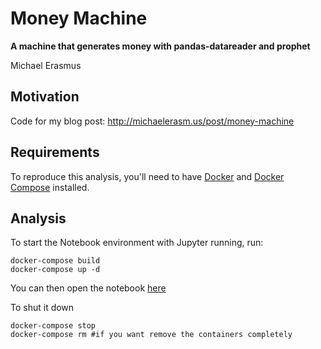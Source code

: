 # Money Machine

**A machine that generates money with pandas-datareader and prophet**

Michael Erasmus

## Motivation

Code for my blog post: http://michaelerasm.us/post/money-machine

## Requirements

To reproduce this analysis, you'll need to have [Docker](https://www.docker.com) and [Docker Compose](https://docs.docker.com/compose/) installed.

## Analysis

To start the Notebook environment with Jupyter running, run:

```
docker-compose build
docker-compose up -d
```

You can then open the notebook [here](http://localhost:8889/notebooks/Analysis.ipynb)

To shut it down
```
docker-compose stop
docker-compose rm #if you want remove the containers completely
```
